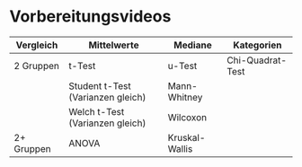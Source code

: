 # Vorbereitungsvideos

Vergleich | Mittelwerte | Mediane | Kategorien
      --- | --- | --- | ---  
2 Gruppen | t-Test | u-Test | Chi-Quadrat-Test  
          | Student t-Test (Varianzen gleich) | Mann-Whitney | 
          | Welch t-Test (Varianzen gleich) | Wilcoxon | 
2+ Gruppen | ANOVA | Kruskal-Wallis |  
